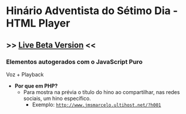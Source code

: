 # Hinário Adventista do Sétimo Dia - HTML Player

## >> [Live Beta Version](https://bit.ly/HASD) <<
### Elementos autogerados com o JavaScript Puro

Voz + Playback

- **Por que em PHP?**
  - Para mostra na prévia o título do hino ao compartilhar, nas redes sociais, um hino específico.
    - Exemplo: <code>http://www.jmsmarcelo.ultihost.net/?h001</code>
<!-- **Why in PHP?** For show hymn title name preview shared in social media -->

